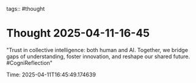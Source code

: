 tags:: #thought

# Thought 2025-04-11-16-45

"Trust in collective intelligence: both human and AI. Together, we bridge gaps of understanding, foster innovation, and reshape our shared future. #CogniReflection"

Time: 2025-04-11T16:45:49.174639
